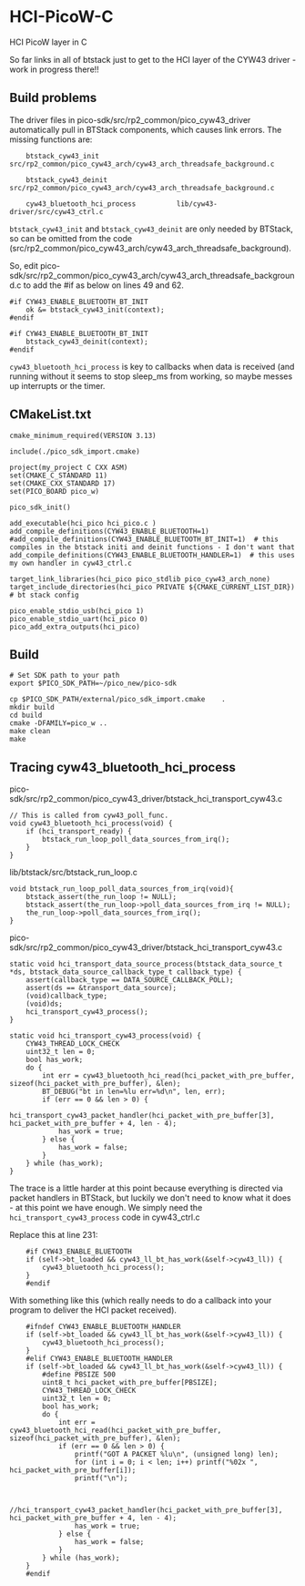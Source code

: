 # HCI-PicoW-C
HCI PicoW layer in C

So far links in all of btstack just to get to the HCI layer of the CYW43 driver - work in progress there!!   

## Build problems

The driver files in pico-sdk/src/rp2_common/pico_cyw43_driver automatically pull in BTStack components, which causes link errors.
The missing functions are:
```
	btstack_cyw43_init                   src/rp2_common/pico_cyw43_arch/cyw43_arch_threadsafe_background.c

	btstack_cyw43_deinit                 src/rp2_common/pico_cyw43_arch/cyw43_arch_threadsafe_background.c

	cyw43_bluetooth_hci_process          lib/cyw43-driver/src/cyw43_ctrl.c
```
```btstack_cyw43_init``` and  ```btstack_cyw43_deinit``` are only needed by BTStack, so can be omitted from the code (src/rp2_common/pico_cyw43_arch/cyw43_arch_threadsafe_background).

So, edit pico-sdk/src/rp2_common/pico_cyw43_arch/cyw43_arch_threadsafe_background.c to add the #if as below on lines 49 and 62.   

```
#if CYW43_ENABLE_BLUETOOTH_BT_INIT
    ok &= btstack_cyw43_init(context);
#endif

#if CYW43_ENABLE_BLUETOOTH_BT_INIT
    btstack_cyw43_deinit(context);
#endif
```

```cyw43_bluetooth_hci_process``` is key to callbacks when data is received (and running without it seems to stop sleep_ms from working, so maybe messes up interrupts or the timer.   





## CMakeList.txt

```
cmake_minimum_required(VERSION 3.13)

include(./pico_sdk_import.cmake)

project(my_project C CXX ASM)
set(CMAKE_C_STANDARD 11)
set(CMAKE_CXX_STANDARD 17)
set(PICO_BOARD pico_w)

pico_sdk_init()

add_executable(hci_pico hci_pico.c )
add_compile_definitions(CYW43_ENABLE_BLUETOOTH=1)
#add_compile_definitions(CYW43_ENABLE_BLUETOOTH_BT_INIT=1)  # this compiles in the btstack initi and deinit functions - I don't want that
add_compile_definitions(CYW43_ENABLE_BLUETOOTH_HANDLER=1)  # this uses my own handler in cyw43_ctrl.c

target_link_libraries(hci_pico pico_stdlib pico_cyw43_arch_none)
target_include_directories(hci_pico PRIVATE ${CMAKE_CURRENT_LIST_DIR}) # bt stack config

pico_enable_stdio_usb(hci_pico 1)
pico_enable_stdio_uart(hci_pico 0)
pico_add_extra_outputs(hci_pico)
```

## Build

```
# Set SDK path to your path
export $PICO_SDK_PATH=~/pico_new/pico-sdk

cp $PICO_SDK_PATH/external/pico_sdk_import.cmake    .
mkdir build
cd build
cmake -DFAMILY=pico_w ..
make clean
make

```

## Tracing cyw43_bluetooth_hci_process

pico-sdk/src/rp2_common/pico_cyw43_driver/btstack_hci_transport_cyw43.c
```
// This is called from cyw43_poll_func.
void cyw43_bluetooth_hci_process(void) {
    if (hci_transport_ready) {
        btstack_run_loop_poll_data_sources_from_irq();
    }
}
```

lib/btstack/src/btstack_run_loop.c
```
void btstack_run_loop_poll_data_sources_from_irq(void){
    btstack_assert(the_run_loop != NULL);
    btstack_assert(the_run_loop->poll_data_sources_from_irq != NULL);
    the_run_loop->poll_data_sources_from_irq();
}
```

pico-sdk/src/rp2_common/pico_cyw43_driver/btstack_hci_transport_cyw43.c
```
static void hci_transport_data_source_process(btstack_data_source_t *ds, btstack_data_source_callback_type_t callback_type) {
    assert(callback_type == DATA_SOURCE_CALLBACK_POLL);
    assert(ds == &transport_data_source);
    (void)callback_type;
    (void)ds;
    hci_transport_cyw43_process();
}
```

```
static void hci_transport_cyw43_process(void) {
    CYW43_THREAD_LOCK_CHECK
    uint32_t len = 0;
    bool has_work;
    do {
        int err = cyw43_bluetooth_hci_read(hci_packet_with_pre_buffer, sizeof(hci_packet_with_pre_buffer), &len);
        BT_DEBUG("bt in len=%lu err=%d\n", len, err);
        if (err == 0 && len > 0) {
            hci_transport_cyw43_packet_handler(hci_packet_with_pre_buffer[3], hci_packet_with_pre_buffer + 4, len - 4);
            has_work = true;
        } else {
            has_work = false;
        }
    } while (has_work);
}
```

The trace is a little harder at this point because everything is directed via packet handlers in BTStack, but luckily we don't need to know what it does - at this point we have enough. We simply need the ```hci_transport_cyw43_process``` code in cyw43_ctrl.c   

Replace this at line 231:

```
    #if CYW43_ENABLE_BLUETOOTH
    if (self->bt_loaded && cyw43_ll_bt_has_work(&self->cyw43_ll)) {
        cyw43_bluetooth_hci_process();
    }
    #endif
```

With something like this (which really needs to do a callback into your program to deliver the HCI packet received).   

```
    #ifndef CYW43_ENABLE_BLUETOOTH_HANDLER
    if (self->bt_loaded && cyw43_ll_bt_has_work(&self->cyw43_ll)) {
        cyw43_bluetooth_hci_process();
    }
    #elif CYW43_ENABLE_BLUETOOTH_HANDLER
    if (self->bt_loaded && cyw43_ll_bt_has_work(&self->cyw43_ll)) {
        #define PBSIZE 500
        uint8_t hci_packet_with_pre_buffer[PBSIZE];
        CYW43_THREAD_LOCK_CHECK
        uint32_t len = 0;
        bool has_work;
        do {
            int err = cyw43_bluetooth_hci_read(hci_packet_with_pre_buffer, sizeof(hci_packet_with_pre_buffer), &len);
            if (err == 0 && len > 0) {
                printf("GOT A PACKET %lu\n", (unsigned long) len);
                for (int i = 0; i < len; i++) printf("%02x ", hci_packet_with_pre_buffer[i]);
                printf("\n");


                //hci_transport_cyw43_packet_handler(hci_packet_with_pre_buffer[3], hci_packet_with_pre_buffer + 4, len - 4);
                has_work = true;
            } else {
                has_work = false;
            }
        } while (has_work);
    }
    #endif
```

